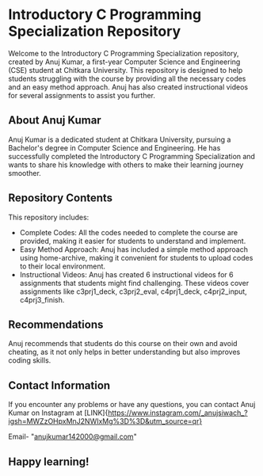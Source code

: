 
# Introductory C Programming Specialization Repository

Welcome to the Introductory C Programming Specialization repository, created by Anuj Kumar, a first-year Computer Science and Engineering (CSE) student at Chitkara University. This repository is designed to help students struggling with the course by providing all the necessary codes and an easy method approach. Anuj has also created instructional videos for several assignments to assist you further.




## About Anuj Kumar
Anuj Kumar is a dedicated student at Chitkara University, pursuing a Bachelor's degree in Computer Science and Engineering. He has successfully completed the Introductory C Programming Specialization and wants to share his knowledge with others to make their learning journey smoother.




## Repository Contents
This repository includes:

- Complete Codes: All the codes needed to complete the course are provided, making it easier for students to understand and implement.
- Easy Method Approach: Anuj has included a simple method approach using home-archive, making it convenient for students to upload codes to their local environment.
- Instructional Videos: Anuj has created 6 instructional videos for 6 assignments that students might find challenging. These videos cover assignments like c3prj1_deck, c3prj2_eval, c4prj1_deck, c4prj2_input, c4prj3_finish.

## Recommendations

Anuj recommends that students do this course on their own and avoid cheating, as it not only helps in better understanding but also improves coding skills.

## Contact Information

If you encounter any problems or have any questions, you can contact Anuj Kumar on Instagram at [LINK]{https://www.instagram.com/_anujsiwach_?igsh=MWZzOHpxMnJ2NWIxMg%3D%3D&utm_source=qr}

Email- "anujkumar142000@gmail.com"
## Happy learning! 
